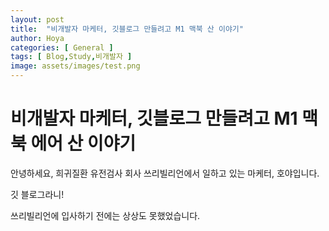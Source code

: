 ```yaml
---
layout: post
title:  "비개발자 마케터, 깃블로그 만들려고 M1 맥북 산 이야기"
author: Hoya
categories: [ General ]
tags: [ Blog,Study,비개발자 ]
image: assets/images/test.png
---
```


# 비개발자 마케터, 깃블로그 만들려고 M1 맥북 에어 산 이야기

안녕하세요, 희귀질환 유전검사 회사 쓰리빌리언에서 일하고 있는 마케터, 호야입니다.

깃 블로그라니!

쓰리빌리언에 입사하기 전에는 상상도 못했었습니다. 